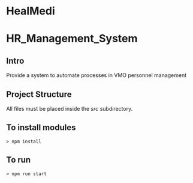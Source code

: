 # HealMedi
# HR_Management_System

## Intro

Provide a system to automate processes in VMO personnel management

## Project Structure

All files must be placed inside the _src_ subdirectory.

## To install modules

```shell
> npm install

```

## To run

```shell
> npm run start

```
